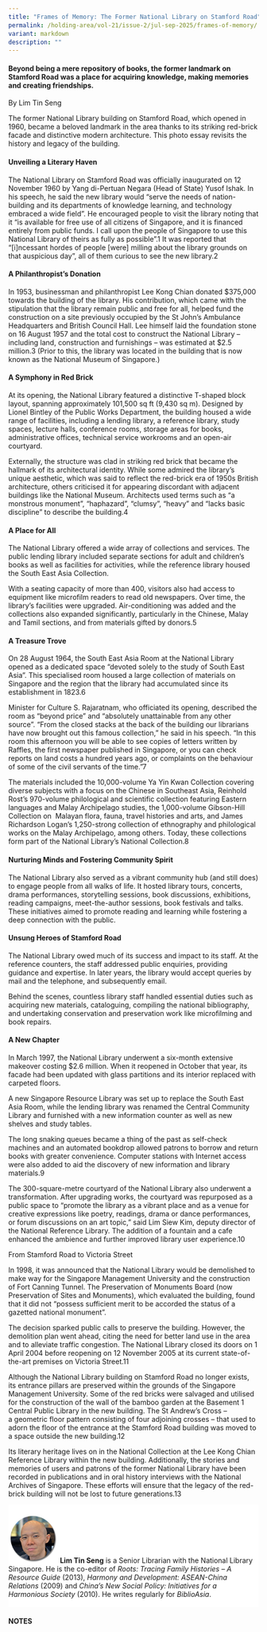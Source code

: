 ```yaml
---
title: "Frames of Memory: The Former National Library on Stamford Road"
permalink: /holding-area/vol-21/issue-2/jul-sep-2025/frames-of-memory/
variant: markdown
description: ""
---
```

#### Beyond being a mere repository of books, the former landmark on Stamford Road was a place for acquiring knowledge, making memories and creating friendships.  
By Lim Tin Seng

The former National Library building on Stamford Road, which opened in 1960, became a beloved landmark in the area thanks to its striking red-brick facade and distinctive modern architecture. This photo essay revisits the history and legacy of the building.

#### **Unveiling a Literary Haven**

The National Library on Stamford Road was officially inaugurated on 12 November 1960 by Yang di-Pertuan Negara (Head of State) Yusof Ishak. In his speech, he said the new library would “serve the needs of nation-building and its departments of knowledge learning, and technology embraced a wide field”. He encouraged people to visit the library noting that it “is available for free use of all citizens of Singapore, and it is financed entirely from public funds. I call upon the people of Singapore to use this National Library of theirs as fully as possible”.1 It was reported that “\[i\]ncessant hordes of people \[were\] milling about the library grounds on that auspicious day”, all of them curious to see the new library.2

#### **A Philanthropist’s Donation**

In 1953, businessman and philanthropist Lee Kong Chian donated $375,000 towards the building of the library. His contribution, which came with the stipulation that the library remain public and free for all, helped fund the construction on a site previously occupied by the St John’s Ambulance Headquarters and British Council Hall. Lee himself laid the foundation stone on 16 August 1957 and the total cost to construct the National Library – including land, construction and furnishings – was estimated at $2.5 million.3 (Prior to this, the library was located in the building that is now known as the National Museum of Singapore.)

#### **A Symphony in Red Brick**

At its opening, the National Library featured a distinctive T-shaped block layout, spanning approximately 101,500 sq ft (9,430 sq m). Designed by Lionel Bintley of the Public Works Department, the building housed a wide range of facilities, including a lending library, a reference library, study spaces, lecture halls, conference rooms, storage areas for books, administrative offices, technical service workrooms and an open-air courtyard.&nbsp;

Externally, the structure was clad in striking red brick that became the hallmark of its architectural identity. While some admired the library’s unique aesthetic, which was said to reflect the red-brick era of 1950s British architecture, others criticised it for appearing discordant with adjacent buildings like the National Museum. Architects used terms such as “a monstrous monument”, “haphazard”, “clumsy”, “heavy” and “lacks basic discipline” to describe the building.4

#### **A Place for All**

The National Library offered a wide array of collections and services. The public lending library included separate sections for adult and children’s books as well as facilities for activities, while the reference library housed the South East Asia Collection.&nbsp;

With a seating capacity of more than 400, visitors also had access to equipment like microfilm readers to read old newspapers. Over time, the library’s facilities were upgraded. Air-conditioning was added and the collections also expanded significantly, particularly in the Chinese, Malay and Tamil sections, and from materials gifted by donors.5

#### **A Treasure Trove**

On 28 August 1964, the South East Asia Room at the National Library opened as a dedicated space “devoted solely to the study of South East Asia”. This specialised room housed a large collection of materials on Singapore and the region that the library had accumulated since its establishment in 1823.6

Minister for Culture S. Rajaratnam, who officiated its opening, described the room as “beyond price” and “absolutely unattainable from any other source”. “From the closed stacks at the back of the building our librarians have now brought out this famous collection,” he said in his speech. “In this room this afternoon you will be able to see copies of letters written by Raffles, the first newspaper published in Singapore, or you can check reports on land costs a hundred years ago, or complaints on the behaviour of some of the civil servants of the time.”7

The materials included the 10,000-volume Ya Yin Kwan Collection covering diverse subjects with a focus on the Chinese in Southeast Asia, Reinhold Rost’s 970-volume philological and scientific collection featuring Eastern languages and Malay Archipelago studies, the 1,000-volume Gibson-Hill Collection on&nbsp; Malayan flora, fauna, travel histories and arts, and James Richardson Logan’s 1,250-strong collection of ethnography and philological works on the Malay Archipelago, among others. Today, these collections form part of the National Library’s National Collection.8

#### **Nurturing Minds and Fostering Community Spirit**

The National Library also served as a vibrant community hub (and still does) to engage people from all walks of life. It hosted library tours, concerts, drama performances, storytelling sessions, book discussions, exhibitions, reading campaigns, meet-the-author sessions, book festivals and talks. These initiatives aimed to promote reading and learning while fostering a deep connection with the public.&nbsp;

#### **Unsung Heroes of Stamford Road**

The National Library owed much of its success and impact to its staff. At the reference counters, the staff addressed public enquiries, providing guidance and expertise. In later years, the library would accept queries by mail and the telephone, and subsequently email.&nbsp;

Behind the scenes, countless library staff handled essential duties such as acquiring new materials, cataloguing, compiling the national bibliography, and undertaking conservation and preservation work like microfilming and book repairs.&nbsp;

#### **A New Chapter**

In March 1997, the National Library underwent a six-month extensive makeover costing $2.6 million. When it reopened in October that year, its facade had been updated with glass partitions and its interior replaced with carpeted floors.&nbsp;

A new Singapore Resource Library was set up to replace the South East Asia Room, while the lending library was renamed the Central Community Library and furnished with a new information counter as well as new shelves and study tables.&nbsp;

The long snaking queues became a thing of the past as self-check machines and an automated bookdrop allowed patrons to borrow and return books with greater convenience. Computer stations with Internet access were also added to aid the discovery of new information and library materials.9

The 300-square-metre courtyard of the National Library also underwent a transformation. After upgrading works, the courtyard was repurposed as a public space to “promote the library as a vibrant place and as a venue for creative expressions like poetry, readings, drama or dance performances, or forum discussions on an art topic,” said Lim Siew Kim, deputy director of the National Reference Library. The addition of a fountain and a cafe enhanced the ambience and further improved library user experience.10

From Stamford Road to Victoria Street&nbsp;

In 1998, it was announced that the National Library would be demolished to make way for the Singapore Management University and the construction of Fort Canning Tunnel. The Preservation of Monuments Board (now Preservation of Sites and Monuments), which evaluated the building, found that it did not “possess sufficient merit to be accorded the status of a gazetted national monument”.&nbsp;

The decision sparked public calls to preserve the building. However, the demolition plan went ahead, citing the need for better land use in the area and to alleviate traffic congestion. The National Library closed its doors on 1 April 2004 before reopening on 12 November 2005 at its current state-of-the-art premises on Victoria Street.11

Although the National Library building on Stamford Road no longer exists, its entrance pillars are preserved within the grounds of the Singapore Management University. Some of the red bricks were salvaged and utilised for the construction of the wall of the bamboo garden at the Basement 1 Central Public Library in the new building. The St Andrew’s Cross –  
a geometric floor pattern consisting of four adjoining crosses – that used to adorn the floor of the entrance at the Stamford Road building was moved to a space outside the new building.12

Its literary heritage lives on in the National Collection at the Lee Kong Chian Reference Library within the new building. Additionally, the stories and memories of users and patrons of the former National Library have been recorded in publications and in oral history interviews with the National Archives of Singapore. These efforts will ensure that the legacy of the red-brick building will not be lost to future generations.13



<div style="background-color: white;">
<br>
<img style="width: 100px; height: 100px;" src="/images/Authors/LimTinSeng.png">
<b>Lim Tin Seng</b> is a Senior Librarian with the National Library Singapore. He is the co-editor of <i>Roots: Tracing Family Histories – A Resource Guide</i> (2013), <i>Harmony and Development: ASEAN-China Relations</i> (2009) and <i>China’s New Social Policy: Initiatives for a Harmonious Society</i> (2010). He writes regularly for <i>BiblioAsia</i>.</div>
<div style="background-color: white;">
<br>
</div>
		
	
#### **NOTES**

[^1]:  “[Cultural Awakening at Opening of New National Library](https://eresources.nlb.gov.sg/newspapers/digitised/article/straitstimes19601113-1.2.35),” _Straits Times_, 13 November 1960, 5; Lydia Aroozoo, “[S’pore’s New Landmark](https://eresources.nlb.gov.sg/newspapers/digitised/article/freepress19601112-1.2.59.1),” _Singapore Free Press_, 12 November 1960, 7. (From NewspaperSG)


[^2]: K.K. Seet, [_A Place for the People_](https://eservice.nlb.gov.sg/redir/itemdetails?bid=4082325) (Singapore: Times Books International, 1983), 115. (From National Library Singapore, call no. RSING 027.55957 SEE)


[^3]: “[Start Made on Free Library](https://eresources.nlb.gov.sg/newspapers/digitised/article/straitstimes19570817-1.2.60),” _Straits Times_, 17 August 1957, 4; “[$2½ Mil. Library Is Free](https://eresources.nlb.gov.sg/newspapers/digitised/article/freepress19570816-1.2.10),” _Singapore Free Press_, 16 August 1957, 2; “[City’s New $2 Mil Library](https://eresources.nlb.gov.sg/newspapers/digitised/article/sundaystandard19551120-1.2.33),” _Sunday Standard_, 20 November 1955, 3. (From NewspaperSG)


[^4]: “Library Building in Singapore Is Severely Criticised,” _Straits Times_, 4 July 1960, 7; Ian Mok-Ai, “They Gasp with Horror at This ‘Monstrous Monument’,” _Singapore Free Press_, 9 July 1960, 4. (From NewspaperSG)


[^5]: National Library Board Singapore, _Report: 5th December 1960 to 30th September 1963_ (Singapore: Government Printing Office, 1963), 4, 9. (From National Library Singapore, call no. RCLOS 027.55957 SIN)


[^6]: National Library Singapore, _Annual Report 1964_ (Singapore: Government Printing Office, 1967), 1. (From National Library Singapore, call no. RCLOS 027.55957 RLSAR); National Library Singapore, _South East Asia Collection_ (Singapore: Government Printing Office, 1965), 2–6. (From National Library Singapore, call no. RCLOS 027.55957 SIN)


[^7]: S. Rajaratnam, “The Opening of the South East Asia Room and Presentation of the Ya Yin Kwan Collection by Mr. Tan Yeok Seong,” speech, National Library, 28 August 1964, transcript. (From National Archives of Singapore, document no. PressR19640828)


[^9]: National Library Singapore, _Annual Report 1964_, 1; National Library Singapore, _South East Asia Collection_, 2–6.&nbsp;


[^9]: Claudette Peralta, “National Library's $2.6m Facelift,” _Straits Times_, 12 March 1997, 2. (From NewspaperSG)


[^10]: Jessica Tan, “Library Learns to Put Down the Book and Xpress Itself,” _Straits Times_, 10 July 1999, 13. (From NewspaperSG)


[^11]: National Library Board, _Annual Report 2004–05_ (Singapore: National Library Board, 2006), 37. (From National Library Singapore, call no. RCLOS 027.55957 RLSAR); Theresa Tan, “After April 1, Buy a Chunk of the Old Library,” _Straits Times_, 29 January 2004, 4; Lydia Lim, “New Plan for Bras Basah Offered,” _Straits Times_, 25 January 2000, 34; Tan Hsueh Yun, “National Library Building Will Not Be Conserved,” _Straits Times_, 27 March 1999, 51; Tan Hsueh Yun, “Library Must Go for 2 Key Reasons,” _Straits Times_, 22 March 1999, 42; “A Cultural Asset That Inspires All,” _Straits Times_, 12 November 2005, 20. (From NewspaperSG)


[^12]: Adeline Chia, “A-Z Guide to the New National Library,” _Straits Times_, 2 July 2005, 2; Tay Suan Chiang, “Green and Bear It,” _Straits Times_, 23 July 2005, 10. (From NewspaperSG)


[^13]: National Heritage Board, “Former National Library (Stamford Road) Entrance Pillars,”&nbsp; Roots, last updated 10 September 2021, https://www.roots.gov.sg/places/places-landing/Places/surveyed-sites/Former-National-Library-Stamford-Road-Entrance-Pillars.